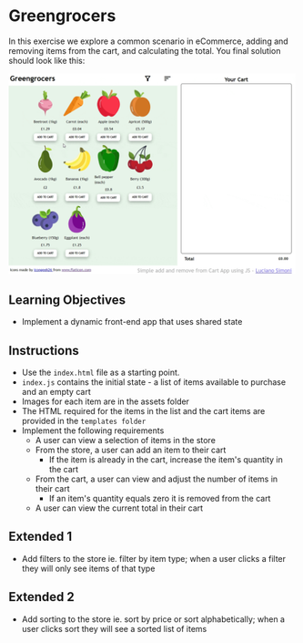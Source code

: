 # Greengrocers

In this exercise we explore a common scenario in eCommerce, adding and removing items from the cart, and calculating the total. You final solution should look like this:

![Result](result.gif)

## Learning Objectives

- Implement a dynamic front-end app that uses shared state

## Instructions

- Use the `index.html` file as a starting point.
- `index.js` contains the initial state - a list of items available to purchase and an empty cart
- Images for each item are in the assets folder
- The HTML required for the items in the list and the cart items are provided in the `templates folder`
- Implement the following requirements
  - A user can view a selection of items in the store
  - From the store, a user can add an item to their cart
    - If the item is already in the cart, increase the item's quantity in the cart
  - From the cart, a user can view and adjust the number of items in their cart
    - If an item's quantity equals zero it is removed from the cart
  - A user can view the current total in their cart

## Extended 1

- Add filters to the store ie. filter by item type; when a user clicks a filter they will only see items of that type

## Extended 2

- Add sorting to the store ie. sort by price or sort alphabetically; when a user clicks sort they will see a sorted list of items
